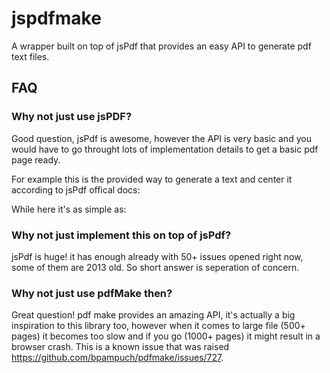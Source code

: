 # jspdfmake
A wrapper built on top of jsPdf that provides an easy API to generate pdf text files.

## FAQ

### Why not just use jsPDF?
Good question, jsPdf is awesome, however the API is very basic and you would have to go throught lots of implementation details to get a basic pdf page ready.

For example this is the provided way to generate a text and center it according to jsPdf offical docs:

While here it's as simple as:

### Why not just implement this on top of jsPdf?
jsPdf is huge! it has enough already with 50+ issues opened right now, some of them are 2013 old. So short answer is seperation of concern.  

### Why not just use pdfMake then?
Great question! pdf make provides an amazing API, it's actually a big inspiration to this library too, however when it comes to large file (500+ pages) it becomes too slow and if you go (1000+ pages) it might result in a browser crash. This is a known issue that was raised https://github.com/bpampuch/pdfmake/issues/727. 

